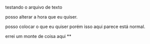 testando o arquivo de texto 

posso alterar a hora que eu quiser.

posso colocar o que eu quiser porém isso aqui parece está normal.

errei um monte de coisa aqui **
